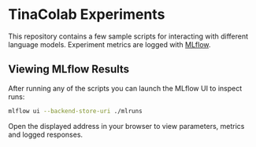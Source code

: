 # TinaColab Experiments

This repository contains a few sample scripts for interacting with different language models. Experiment metrics are logged with [MLflow](https://mlflow.org/).

## Viewing MLflow Results

After running any of the scripts you can launch the MLflow UI to inspect runs:

```bash
mlflow ui --backend-store-uri ./mlruns
```

Open the displayed address in your browser to view parameters, metrics and logged responses.
